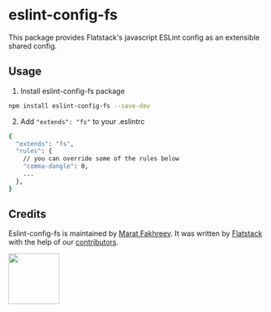 # eslint-config-fs

This package provides Flatstack's javascript ESLint config as an extensible shared config.

## Usage

1. Install eslint-config-fs package

```bash
npm install eslint-config-fs --save-dev
```

2. Add `"extends": "fs"` to your .eslintrc

```bash
{
  "extends": "fs",
  "rules": {
    // you can override some of the rules below
    "comma-dangle": 0,
    ...
  },
}
```

## Credits

Eslint-config-fs is maintained by [Marat Fakhreev](http://github.com/maratfakhreev).
It was written by [Flatstack](http://www.flatstack.com) with the help of our
[contributors](http://github.com/fs/eslint-config-fs/contributors).

[<img src="http://www.flatstack.com/logo.svg" width="100"/>](http://www.flatstack.com)

